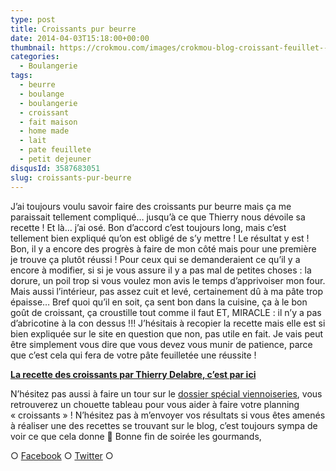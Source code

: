 ```yaml
---
type: post
title: Croissants pur beurre
date: 2014-04-03T15:18:00+00:00
thumbnail: https://crokmou.com/images/crokmou-blog-croissant-feuillet---1.jpg
categories:
  - Boulangerie
tags:
  - beurre
  - boulange
  - boulangerie
  - croissant
  - fait maison
  - home made
  - lait
  - pate feuillete
  - petit dejeuner
disqusId: 3587683051
slug: croissants-pur-beurre
---
```


J’ai toujours voulu savoir faire des croissants pur beurre mais ça me paraissait tellement compliqué… jusqu’à ce que Thierry nous dévoile sa recette ! Et là… j’ai osé. Bon d’accord c’est toujours long, mais c’est tellement bien expliqué qu’on est obligé de s’y mettre ! Le résultat y est ! Bon, il y a encore des progrès à faire de mon côté mais pour une première je trouve ça plutôt réussi ! Pour ceux qui se demanderaient ce qu’il y a encore à modifier, si si je vous assure il y a pas mal de petites choses : la dorure, un poil trop si vous voulez mon avis le temps d’apprivoiser mon four. Mais aussi l’intérieur, pas assez cuit et levé, certainement dû à ma pâte trop épaisse… Bref quoi qu’il en soit, ça sent bon dans la cuisine, ça à le bon goût de croissant, ça croustille tout comme il faut ET, MIRACLE : il n’y a pas d’abricotine à la con dessus !!! J’hésitais à recopier la recette mais elle est si bien expliquée sur le site en question que non, pas utile en fait. Je vais peut être simplement vous dire que vous devez vous munir de patience, parce que c’est cela qui fera de votre pâte feuilletée une réussite !

**[La recette des croissants par Thierry Delabre, c’est par ici](http://www.enviedebienmanger.fr/fiche-recette/recette-croissants-au-beurre)**

N’hésitez pas aussi à faire un tour sur le [dossier spécial viennoiseries](http://www.enviedebienmanger.fr/en-cuisine/viennoiseries-maison), vous retrouverez un chouette tableau pour vous aider à faire votre planning « croissants » ! N’hésitez pas à m’envoyer vos résultats si vous êtes amenés à réaliser une des recettes se trouvant sur le blog, c’est toujours sympa de voir ce que cela donne 🙂 Bonne fin de soirée les gourmands,

○ [Facebook](https://www.facebook.com/crokmou.blog) ○ [Twitter](https://twitter.com/Crokmou) ○